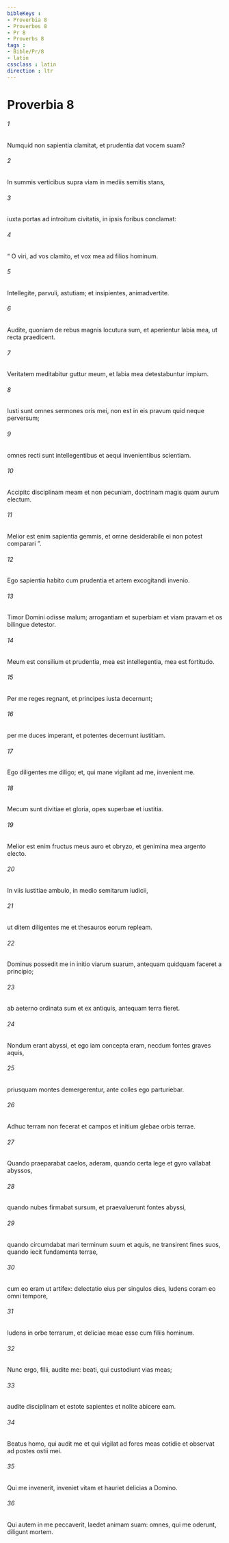 ```yaml
---
bibleKeys : 
- Proverbia 8
- Proverbes 8
- Pr 8
- Proverbs 8
tags : 
- Bible/Pr/8
- latin
cssclass : latin
direction : ltr
---
```


# Proverbia 8

###### 1
Numquid non sapientia clamitat, et prudentia dat vocem suam?
###### 2
In summis verticibus supra viam in mediis semitis stans,
###### 3
iuxta portas ad introitum civitatis, in ipsis foribus conclamat:
###### 4
“ O viri, ad vos clamito, et vox mea ad filios hominum.
###### 5
Intellegite, parvuli, astutiam; et insipientes, animadvertite.
###### 6
Audite, quoniam de rebus magnis locutura sum, et aperientur labia mea, ut recta praedicent.
###### 7
Veritatem meditabitur guttur meum, et labia mea detestabuntur impium.
###### 8
Iusti sunt omnes sermones oris mei, non est in eis pravum quid neque perversum;
###### 9
omnes recti sunt intellegentibus et aequi invenientibus scientiam.
###### 10
Accipitc disciplinam meam et non pecuniam, doctrinam magis quam aurum electum.
###### 11
Melior est enim sapientia gemmis, et omne desiderabile ei non potest comparari ”.
###### 12
Ego sapientia habito cum prudentia et artem excogitandi invenio.
###### 13
Timor Domini odisse malum; arrogantiam et superbiam et viam pravam et os bilingue detestor.
###### 14
Meum est consilium et prudentia, mea est intellegentia, mea est fortitudo.
###### 15
Per me reges regnant, et principes iusta decernunt;
###### 16
per me duces imperant, et potentes decernunt iustitiam.
###### 17
Ego diligentes me diligo; et, qui mane vigilant ad me, invenient me.
###### 18
Mecum sunt divitiae et gloria, opes superbae et iustitia.
###### 19
Melior est enim fructus meus auro et obryzo, et genimina mea argento electo.
###### 20
In viis iustitiae ambulo, in medio semitarum iudicii,
###### 21
ut ditem diligentes me et thesauros eorum repleam.
###### 22
Dominus possedit me in initio viarum suarum, antequam quidquam faceret a principio;
###### 23
ab aeterno ordinata sum et ex antiquis, antequam terra fieret.
###### 24
Nondum erant abyssi, et ego iam concepta eram, necdum fontes graves aquis,
###### 25
priusquam montes demergerentur, ante colles ego parturiebar.
###### 26
Adhuc terram non fecerat et campos et initium glebae orbis terrae.
###### 27
Quando praeparabat caelos, aderam, quando certa lege et gyro vallabat abyssos,
###### 28
quando nubes firmabat sursum, et praevaluerunt fontes abyssi,
###### 29
quando circumdabat mari terminum suum et aquis, ne transirent fines suos, quando iecit fundamenta terrae,
###### 30
cum eo eram ut artifex: delectatio eius per singulos dies, ludens coram eo omni tempore,
###### 31
ludens in orbe terrarum, et deliciae meae esse cum filiis hominum.
###### 32
Nunc ergo, filii, audite me: beati, qui custodiunt vias meas;
###### 33
audite disciplinam et estote sapientes et nolite abicere eam.
###### 34
Beatus homo, qui audit me et qui vigilat ad fores meas cotidie et observat ad postes ostii mei.
###### 35
Qui me invenerit, inveniet vitam et hauriet delicias a Domino.
###### 36
Qui autem in me peccaverit, laedet animam suam: omnes, qui me oderunt, diligunt mortem.
